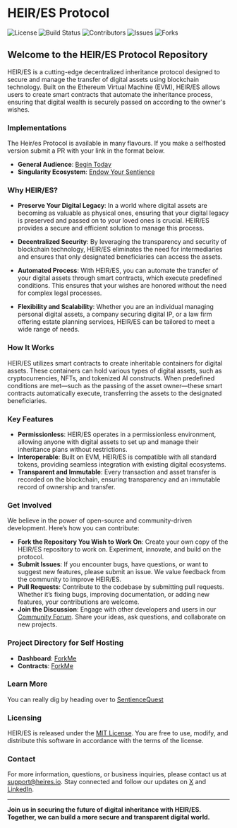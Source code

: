# HEIR/ES Protocol

![License](https://img.shields.io/badge/license-MIT-blue.svg)
![Build Status](https://img.shields.io/github/actions/workflow/status/your-repo/HeirES/ci.yml)
![Contributors](https://img.shields.io/github/contributors/your-repo/HeirES)
![Issues](https://img.shields.io/github/issues/your-repo/HeirES)
![Forks](https://img.shields.io/github/forks/your-repo/HeirES?style=social)

## Welcome to the HEIR/ES Protocol Repository

HEIR/ES is a cutting-edge decentralized inheritance protocol designed to secure and manage the transfer of digital assets using blockchain technology. Built on the Ethereum Virtual Machine (EVM), HEIR/ES allows users to create smart contracts that automate the inheritance process, ensuring that digital wealth is securely passed on according to the owner's wishes.

### Implementations
The Heir/es Protocol is available in many flavours. If you make a selfhosted version submit a PR with your link in the format below.  
- **General Audience**: [Begin Today](https://app.heir.es)
- **Singularity Ecosystem**: [Endow Your Sentience](https://sail.heir.es)

### Why HEIR/ES?

- **Preserve Your Digital Legacy**: In a world where digital assets are becoming as valuable as physical ones, ensuring that your digital legacy is preserved and passed on to your loved ones is crucial. HEIR/ES provides a secure and efficient solution to manage this process.

- **Decentralized Security**: By leveraging the transparency and security of blockchain technology, HEIR/ES eliminates the need for intermediaries and ensures that only designated beneficiaries can access the assets.

- **Automated Process**: With HEIR/ES, you can automate the transfer of your digital assets through smart contracts, which execute predefined conditions. This ensures that your wishes are honored without the need for complex legal processes.

- **Flexibility and Scalability**: Whether you are an individual managing personal digital assets, a company securing digital IP, or a law firm offering estate planning services, HEIR/ES can be tailored to meet a wide range of needs.

### How It Works

HEIR/ES utilizes smart contracts to create inheritable containers for digital assets. These containers can hold various types of digital assets, such as cryptocurrencies, NFTs, and tokenized AI constructs. When predefined conditions are met—such as the passing of the asset owner—these smart contracts automatically execute, transferring the assets to the designated beneficiaries.

### Key Features

- **Permissionless**: HEIR/ES operates in a permissionless environment, allowing anyone with digital assets to set up and manage their inheritance plans without restrictions.
- **Interoperable**: Built on EVM, HEIR/ES is compatible with all standard tokens, providing seamless integration with existing digital ecosystems.
- **Transparent and Immutable**: Every transaction and asset transfer is recorded on the blockchain, ensuring transparency and an immutable record of ownership and transfer.

### Get Involved

We believe in the power of open-source and community-driven development. Here’s how you can contribute:

- **Fork the Repository You Wish to Work On**: Create your own copy of the HEIR/ES repository to work on. Experiment, innovate, and build on the protocol.
- **Submit Issues**: If you encounter bugs, have questions, or want to suggest new features, please submit an issue. We value feedback from the community to improve HEIR/ES.
- **Pull Requests**: Contribute to the codebase by submitting pull requests. Whether it’s fixing bugs, improving documentation, or adding new features, your contributions are welcome.
- **Join the Discussion**: Engage with other developers and users in our [Community Forum](t.me/heir_es). Share your ideas, ask questions, and collaborate on new projects.

### Project Directory for Self Hosting

- **Dashboard**: [ForkMe](https://github.com/heir-es/dashboard)
- **Contracts**: [ForkMe](https://github.com/heir-es/protocol)

### Learn More

You can really dig by heading over to [SentienceQuest](https:futjr.gitbook.io/sentience/heires)

### Licensing

HEIR/ES is released under the [MIT License](LICENSE). You are free to use, modify, and distribute this software in accordance with the terms of the license.

### Contact

For more information, questions, or business inquiries, please contact us at [support@heires.io](mailto:support@heires.io). Stay connected and follow our updates on [X](https://x.com/heir_es) and [LinkedIn](https://www.linkedin.com/company/heires).

---

**Join us in securing the future of digital inheritance with HEIR/ES. Together, we can build a more secure and transparent digital world.**
